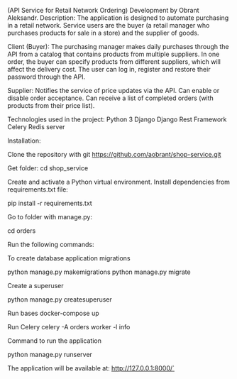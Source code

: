 (API Service for Retail Network Ordering)
Development by Obrant Aleksandr.
Description:
The application is designed to automate purchasing in a retail network. Service users are the buyer (a retail manager who purchases products for sale in a store) and the supplier of goods.

Client (Buyer):
The purchasing manager makes daily purchases through the API from a catalog that contains products from multiple suppliers.
In one order, the buyer can specify products from different suppliers, which will affect the delivery cost.
The user can log in, register and restore their password through the API.

Supplier:
Notifies the service of price updates via the API.
Can enable or disable order acceptance.
Can receive a list of completed orders (with products from their price list).

Technologies used in the project:
Python 3
Django
Django Rest Framework
Celery
Redis server

Installation:

Clone the repository with git
https://github.com/aobrant/shop-service.git

Get folder:
cd shop_service

Create and activate a Python virtual environment.
Install dependencies from requirements.txt file:

pip install -r requirements.txt

Go to folder with manage.py:

cd orders

Run the following commands:

To create database application migrations

python manage.py makemigrations
python manage.py migrate

Create a superuser

python manage.py createsuperuser

Run bases
docker-compose up

Run Celery
celery -A orders worker -l info


Command to run the application

python manage.py runserver

The application will be available at: http://127.0.0.1:8000/`



